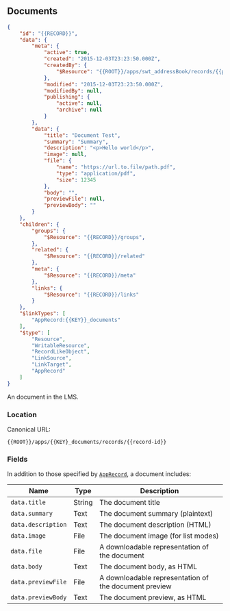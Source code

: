 ## Documents

```json
{
    "id": "{{RECORD}}",
    "data": {
        "meta": {
            "active": true,
            "created": "2015-12-03T23:23:50.000Z",
            "createdBy": {
                "$Resource": "{{ROOT}}/apps/swt_addressBook/records/{{person-id}}",
            },
            "modified": "2015-12-03T23:23:50.000Z",
            "modifiedBy": null,
            "publishing": {
                "active": null,
                "archive": null
            }
        },
        "data": {
            "title": "Document Test",
            "summary": "Summary",
            "description": "<p>Hello world</p>",
            "image": null,
            "file": {
                "name": "https://url.to.file/path.pdf",
                "type": "application/pdf",
                "size": 12345
            },
            "body": "",
            "previewFile": null,
            "previewBody": ""
        }
    },
    "children": {
        "groups": {
            "$Resource": "{{RECORD}}/groups",
        },
        "related": {
            "$Resource": "{{RECORD}}/related"
        },
        "meta": {
            "$Resource": "{{RECORD}}/meta"
        },
        "links": {
            "$Resource": "{{RECORD}}/links"
        }
    },
    "$linkTypes": [
        "AppRecord:{{KEY}}_documents"
    ],
    "$type": [
        "Resource",
        "WritableResource",
        "RecordLikeObject",
        "LinkSource",
        "LinkTarget",
        "AppRecord"
    ]
}
```

An document in the LMS.

### Location

Canonical URL:

``{{ROOT}}/apps/{{KEY}_documents/records/{{record-id}}``

### Fields

In addition to those specified by [``AppRecord``](#record-apprecord), a document includes:

Name | Type | Description
---- | ---- | -----------
``data.title`` | String | The document title
``data.summary`` | Text | The document summary (plaintext)
``data.description`` | Text | The document description (HTML)
``data.image`` | File | The document image (for list modes)
``data.file`` | File | A downloadable representation of the document
``data.body`` | Text | The document body, as HTML
``data.previewFile`` | File | A downloadable representation of the document preview
``data.previewBody`` | Text | The document preview, as HTML


